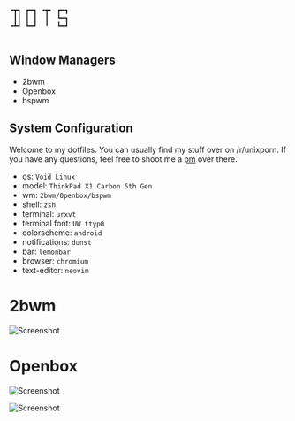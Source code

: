 ```
╺┳┓ ┏━┓ ╺┳╸ ┏━┓
 ┃┃ ┃ ┃  ┃  ┗━┓
╺┻┛ ┗━┛  ╹  ┗━┛
                                                                                
```
## Window Managers

* 2bwm
* Openbox
* bspwm

## System Configuration

Welcome to my dotfiles. You can usually find my stuff over on /r/unixporn. If you have any questions, feel free to shoot me a [pm](https://reddit.com/u/fatal_squash) over there. 

* os: `Void Linux`
* model: `ThinkPad X1 Carbon 5th Gen`
* wm: `2bwm/Openbox/bspwm`
* shell: `zsh`
* terminal: `urxvt`
* terminal font: `UW ttyp0`
* colorscheme: `android`
* notifications: `dunst`
* bar: `lemonbar`
* browser: `chromium`
* text-editor: `neovim`

# 2bwm

![Screenshot](https://i.imgur.com/6iSvDQk.jpg)

# Openbox
![Screenshot](https://i.imgur.com/2Q4EHTp.jpg)

![Screenshot](https://i.imgur.com/LVgrviY.jpg)
